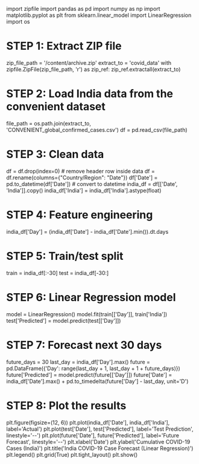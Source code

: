import zipfile
import pandas as pd
import numpy as np
import matplotlib.pyplot as plt
from sklearn.linear_model import LinearRegression
import os

# STEP 1: Extract ZIP file
zip_file_path = '/content/archive.zip'
extract_to = 'covid_data'
with zipfile.ZipFile(zip_file_path, 'r') as zip_ref:
    zip_ref.extractall(extract_to)

# STEP 2: Load India data from the convenient dataset
file_path = os.path.join(extract_to, 'CONVENIENT_global_confirmed_cases.csv')
df = pd.read_csv(file_path)

# STEP 3: Clean data
df = df.drop(index=0)  # remove header row inside data
df = df.rename(columns={"Country/Region": "Date"})
df['Date'] = pd.to_datetime(df['Date'])  # convert to datetime
india_df = df[['Date', 'India']].copy()
india_df['India'] = india_df['India'].astype(float)

# STEP 4: Feature engineering
india_df['Day'] = (india_df['Date'] - india_df['Date'].min()).dt.days

# STEP 5: Train/test split
train = india_df[:-30]
test = india_df[-30:]

# STEP 6: Linear Regression model
model = LinearRegression()
model.fit(train[['Day']], train['India'])
test['Predicted'] = model.predict(test[['Day']])

# STEP 7: Forecast next 30 days
future_days = 30
last_day = india_df['Day'].max()
future = pd.DataFrame({'Day': range(last_day + 1, last_day + 1 + future_days)})
future['Predicted'] = model.predict(future[['Day']])
future['Date'] = india_df['Date'].max() + pd.to_timedelta(future['Day'] - last_day, unit='D')

# STEP 8: Plot the results
plt.figure(figsize=(12, 6))
plt.plot(india_df['Date'], india_df['India'], label='Actual')
plt.plot(test['Date'], test['Predicted'], label='Test Prediction', linestyle='--')
plt.plot(future['Date'], future['Predicted'], label='Future Forecast', linestyle='--')
plt.xlabel('Date')
plt.ylabel('Cumulative COVID-19 Cases (India)')
plt.title('India COVID-19 Case Forecast (Linear Regression)')
plt.legend()
plt.grid(True)
plt.tight_layout()
plt.show()
